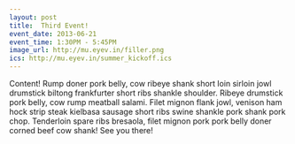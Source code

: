 ```yaml
---
layout: post
title:  Third Event!
event_date: 2013-06-21
event_time: 1:30PM - 5:45PM
image_url: http://mu.eyev.in/filler.png
ics: http://mu.eyev.in/summer_kickoff.ics
---
```

Content! Rump doner pork belly, cow ribeye shank short loin sirloin jowl drumstick biltong frankfurter short ribs shankle shoulder. Ribeye drumstick pork belly, cow rump meatball salami. Filet mignon flank jowl, venison ham hock strip steak kielbasa sausage short ribs swine shankle pork shank pork chop. Tenderloin spare ribs bresaola, filet mignon pork pork belly doner corned beef cow shank! See you there!